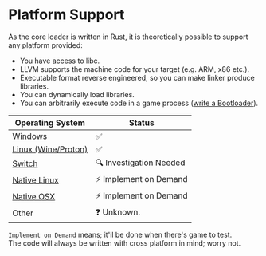 ﻿# Platform Support

As the core loader is written in Rust, it is theoretically possible to support any platform provided:  

- You have access to libc.  
- LLVM supports the machine code for your target (e.g. ARM, x86 etc.).  
- Executable format reverse engineered, so you can make linker produce libraries.  
- You can dynamically load libraries.  
- You can arbitrarily execute code in a game process ([write a Bootloader](../Bootloaders/About.md)).  

| Operating System                    | Status                  |
|-------------------------------------|-------------------------|
| [Windows](./Windows.md)             | ✅                       |
| [Linux (Wine/Proton)](./Windows.md) | ✅                       |
| [Switch](./Switch.md)               | 🔍 Investigation Needed |
| [Native Linux](./Linux.md)          | ⚡ Implement on Demand   |
| [Native OSX](./OSX.md)              | ⚡ Implement on Demand   |
| Other                               | ❓ Unknown.              |

`Implement on Demand` means; it'll be done when there's game to test.  
The code will always be written with cross platform in mind; worry not.  